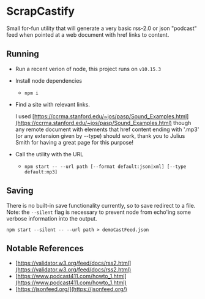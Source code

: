 # ScrapCastify
Small for-fun utility that will generate a very basic rss-2.0 or json "podcast" feed when pointed at a web document with href links to content.

## Running
* Run a recent verion of node, this project runs on `v10.15.3`
* Install node dependencies
  * `npm i`
* Find a site with relevant links.

  I used [https://ccrma.stanford.edu/~jos/pasp/Sound_Examples.html](https://ccrma.stanford.edu/~jos/pasp/Sound_Examples.html) though any remote document with elements that href content ending with '.mp3' (or any extension given by --type) should work, thank you to Julius Smith for having a great page for this purpose!
* Call the utility with the URL
  * `npm start -- --url path [--format default:json|xml] [--type default:mp3]`

## Saving
There is no built-in save functionality currently, so to save redirect to a file. Note: the `--silent` flag is necessary to prevent node from echo'ing some verbose information into the output.

`npm start --silent -- --url path > demoCastFeed.json`

## Notable References
* [https://validator.w3.org/feed/docs/rss2.html](https://validator.w3.org/feed/docs/rss2.html)
* [https://www.podcast411.com/howto_1.html](https://www.podcast411.com/howto_1.html)
* [https://jsonfeed.org/](https://jsonfeed.org/)
